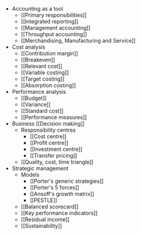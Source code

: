 - Accounting as a tool
	- [[Primary responsibilities]]
	- [[Integrated reporting]]
	- [[Management accounting]]
	- [[Throughput accounting]]
	- [[Merchandising, Manufacturing and Service]]
- Cost analysis
	- [[Contribution margin]]
	- [[Breakeven]]
	- [[Relevant cost]]
	- [[Variable costing]]
	- [[Target costing]]
	- [[Absorption costing]]
- Performance analysis
	- [[Budget]]
	- [[Variance]]
	- [[Standard cost]]
	- [[Performance measures]]
- Business [[Decision making]]
	- Responsibility centres
		- [[Cost centre]]
		- [[Profit centre]]
		- [[Investment centre]]
		- [[Transfer pricing]]
	- [[Quality, cost, time triangle]]
- Strategic management
	- Models
		- [[Porter's generic strategies]]
		- [[Porter's 5 forces]]
		- [[Ansoff's growth matrix]]
		- [[PESTLE]]
	- [[Balanced scorecard]]
	- [[Key performance indicators]]
	- [[Residual income]]
	- [[Sustainability]]